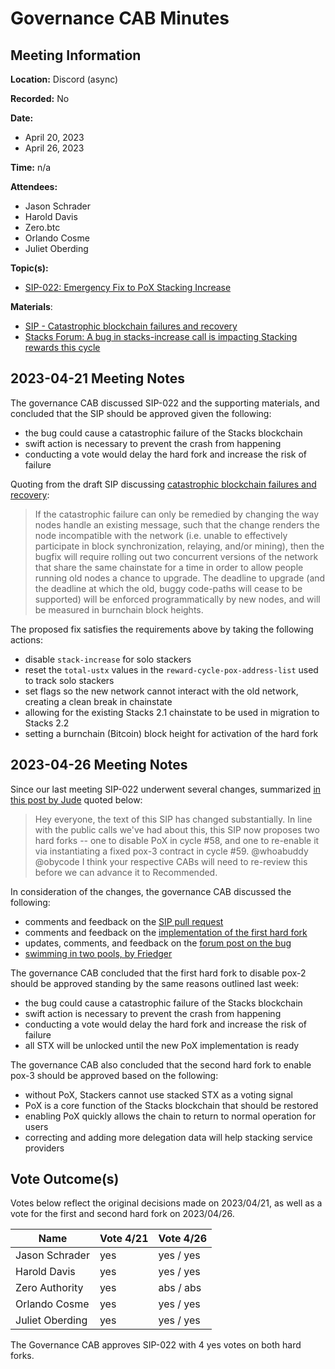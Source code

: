 # Governance CAB Minutes

## Meeting Information

**Location:** Discord (async)

**Recorded:** No

**Date:**

- April 20, 2023
- April 26, 2023

**Time:** n/a

**Attendees:**

- Jason Schrader
- Harold Davis
- Zero.btc
- Orlando Cosme
- Juliet Oberding

**Topic(s):**

- [SIP-022: Emergency Fix to PoX Stacking Increase](https://github.com/stacksgov/sips/pull/127)

**Materials**:

- [SIP - Catastrophic blockchain failures and recovery](https://github.com/stacksgov/sips/pull/10)
- [Stacks Forum: A bug in stacks-increase call is impacting Stacking rewards this cycle](https://forum.stacks.org/t/a-bug-in-stacks-increase-call-is-impacting-stacking-rewards-this-cycle/14867)

## 2023-04-21 Meeting Notes

The governance CAB discussed SIP-022 and the supporting materials, and concluded that the SIP should be approved given the following:

- the bug could cause a catastrophic failure of the Stacks blockchain
- swift action is necessary to prevent the crash from happening
- conducting a vote would delay the hard fork and increase the risk of failure

Quoting from the draft SIP discussing [catastrophic blockchain failures and recovery](https://github.com/stacksgov/sips/blob/feat/sip011-catastrophic-failure-recovery/sips/sip-011/sip-011-catastrophic-failure-recovery.md#changing-existing-network-messages):

> If the catastrophic failure can only be remedied by changing the way nodes handle an existing message, such that the change renders the node incompatible with the network (i.e. unable to effectively participate in block synchronization, relaying, and/or mining), then the bugfix will require rolling out two concurrent versions of the network that share the same chainstate for a time in order to allow people running old nodes a chance to upgrade. The deadline to upgrade (and the deadline at which the old, buggy code-paths will cease to be supported) will be enforced programmatically by new nodes, and will be measured in burnchain block heights.

The proposed fix satisfies the requirements above by taking the following actions:

- disable `stack-increase` for solo stackers
- reset the `total-ustx` values in the `reward-cycle-pox-address-list` used to track solo stackers
- set flags so the new network cannot interact with the old network, creating a clean break in chainstate
- allowing for the existing Stacks 2.1 chainstate to be used in migration to Stacks 2.2
- setting a burnchain (Bitcoin) block height for activation of the hard fork

## 2023-04-26 Meeting Notes

Since our last meeting SIP-022 underwent several changes, summarized [in this post by Jude](https://github.com/stacksgov/sips/pull/127#issuecomment-1522230851) quoted below:

> Hey everyone, the text of this SIP has changed substantially. In line with the public calls we've had about this, this SIP now proposes two hard forks -- one to disable PoX in cycle #58, and one to re-enable it via instantiating a fixed pox-3 contract in cycle #59. @whoabuddy @obycode I think your respective CABs will need to re-review this before we can advance it to Recommended.

In consideration of the changes, the governance CAB discussed the following:

- comments and feedback on the [SIP pull request](https://github.com/stacksgov/sips/pull/127)
- comments and feedback on the [implementation of the first hard fork](https://github.com/stacks-network/stacks-blockchain/pull/3677)
- updates, comments, and feedback on the [forum post on the bug](https://forum.stacks.org/t/a-bug-in-stacks-increase-call-is-impacting-stacking-rewards-this-cycle/14867)
- [swimming in two pools, by Friedger](https://app.sigle.io/friedger.id/5zj_niUL0z0qBEl9HO2Ac)

The governance CAB concluded that the first hard fork to disable pox-2 should be approved standing by the same reasons outlined last week:

- the bug could cause a catastrophic failure of the Stacks blockchain
- swift action is necessary to prevent the crash from happening
- conducting a vote would delay the hard fork and increase the risk of failure
- all STX will be unlocked until the new PoX implementation is ready

The governance CAB also concluded that the second hard fork to enable pox-3 should be approved based on the following:

- without PoX, Stackers cannot use stacked STX as a voting signal
- PoX is a core function of the Stacks blockchain that should be restored
- enabling PoX quickly allows the chain to return to normal operation for users
- correcting and adding more delegation data will help stacking service providers

## Vote Outcome(s)

Votes below reflect the original decisions made on 2023/04/21, as well as a vote for the first and second hard fork on 2023/04/26.

| Name            | Vote 4/21 | Vote 4/26 |
| --------------- | --------- | --------- |
| Jason Schrader  | yes       | yes / yes |
| Harold Davis    | yes       | yes / yes |
| Zero Authority  | yes       | abs / abs |
| Orlando Cosme   | yes       | yes / yes |
| Juliet Oberding | yes       | yes / yes |

The Governance CAB approves SIP-022 with 4 yes votes on both hard forks.
